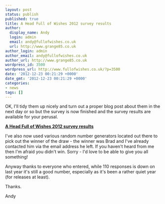 ```yaml
---
layout: post
status: publish
published: true
title: A Head Full of Wishes 2012 survey results
author:
  display_name: Andy
  login: admin
  email: andy@fullofwishes.co.uk
  url: http://www.grange85.co.uk
author_login: admin
author_email: andy@fullofwishes.co.uk
author_url: http://www.grange85.co.uk
wordpress_id: 3500
wordpress_url: http://www.fullofwishes.co.uk/?p=3500
date: '2012-12-23 00:21:29 +0000'
date_gmt: '2012-12-23 00:21:29 +0000'
categories:
- news
tags: []
---
```

<p>OK, I'll tidy them up nicely and turn out a proper blog post about them in the next day or so but the survey is now finished and the survey results are available for your perusal.</p>
<p><strong><a href="http://olddb.fullofwishes.co.uk/survey/view/2012">A Head Full of Wishes 2012 survey results</a></strong></p>
<p>I've also now used various random number generators located out there to pick out the winner of the draw - the winner was Brad and I've already contacted him via the email address he left. If you haven't heard from me then I'm afraid you didn't win. Sorry - I'd love to be able to give you all something!</p>
<p>Anyway thanks to everyone who entered, while 110 responses is down on last year it's still a good number, especially as it's been a rather quiet year (for releases at least).</p>
<p>Thanks.</p>
<p>Andy</p>
